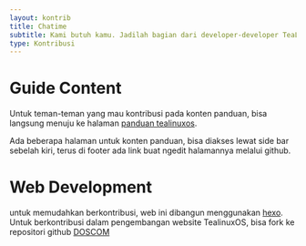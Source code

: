 ```yaml
---
layout: kontrib
title: Chatime
subtitle: Kami butuh kamu. Jadilah bagian dari developer-developer TeaLinuxOS untuk berkontribusi dan terlibat melakukan perubahan pada pengembangan TeaLinuxOS.
type: Kontribusi
---
```


# Guide Content

Untuk teman-teman yang mau kontribusi pada konten panduan, bisa langsung menuju ke halaman [panduan tealinuxos](https://tealinuxos.github.io/panduan).

Ada beberapa halaman untuk konten panduan, bisa diakses lewat side bar sebelah kiri,
terus di footer ada link buat ngedit halamannya melalui github.


# Web Development

untuk memudahkan berkontribusi, web ini dibangun menggunakan [hexo](https://hexo.io/). Untuk berkontribusi dalam pengembangan website TealinuxOS, bisa fork ke repositori github [DOSCOM](https://github.com/DOSCOM/tealinuxos.org)
